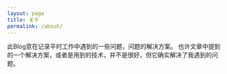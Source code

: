 ```yaml
---
layout: page
title: 关于
permalink: /about/
---
```


此Blog意在记录平时工作中遇到的一些问题，问题的解决方案。
也许文章中提到的一个解决方案，或者是用到的技术，并不是很好，但它确实解决了我遇到的问题。